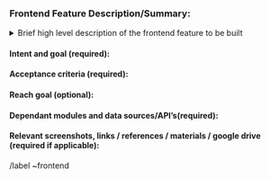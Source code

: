 ### Frontend Feature Description/Summary:

<!-- Summarize the bug encountered concisely. -->


<details>
<summary> Brief high level description of the frontend feature to be built</summary>
<pre>

Example:

- Add an interface to edit the master data for admin user (i.e. memo_cc_group)
- Include a dropdown to allow user to select their division when creating a new memo


</pre>
</details>

#### Intent and goal (required):

<!--  As type of user -->
<!--  I want to perform some task -->
<!--  So that I can achieve some goal -->

#### Acceptance criteria (required):

<!--  	What is the minimum functionality the client would be satisfied with -->
<!--  	Given some context -->
<!--  	When some action is carried out -->
<!--  	Then a set of observable outcomes should occur -->


#### Reach goal (optional):

<!--  	Could we do this better than the minimum requirement, what would that look like?  -->

#### Dependant modules and data sources/API’s(required):

<!--  	Will this feature require data obtained from outside API’s or other modules within the program? If so, list dependencies:  -->
<!--  	For example is this related to a backend feature? Link to them  -->


#### Relevant screenshots, links / references / materials / google drive (required if applicable):


<!-- include any relevant resources or external links -->

[link example]: https://www.reddit.com


/label ~frontend

